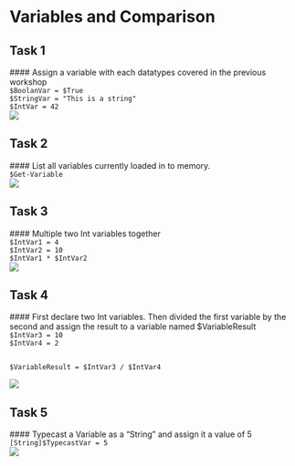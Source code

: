 <h1>Variables and Comparison</h1>
<h2>Task 1</h2>
#### Assign a variable with each datatypes covered in the previous workshop
<code>
$BoolanVar = $True
$StringVar = "This is a string"
$IntVar = 42
</code>

<img src="https://media.discordapp.net/attachments/959220839507722260/959220851629236324/unknown.png">

<h2>Task 2</h2>
#### List all variables currently loaded in to memory.
<code>
$Get-Variable
</code>

<img src="https://media.discordapp.net/attachments/959220839507722260/959221262058659900/unknown.png">

<h2>Task 3</h2>
#### Multiple two Int variables together
<code>
$IntVar1 = 4
$IntVar2 = 10
$IntVar1 * $IntVar2
</code>

<img src="https://media.discordapp.net/attachments/959220839507722260/959221526840873050/unknown.png">

<h2>Task 4</h2>
#### First declare two Int variables. Then divided the first variable by the second and assign the result to a variable named $VariableResult
<code>
$IntVar3 = 10
$IntVar4 = 2

$VariableResult = $IntVar3 / $IntVar4
</code>

<img src="https://media.discordapp.net/attachments/959220839507722260/959221786849976330/unknown.png">

<h2>Task 5</h2>
#### Typecast a Variable as a “String” and assign it a value of 5
<code>
[String]$TypecastVar = 5
</code>

<img src="https://media.discordapp.net/attachments/959220839507722260/959222092560236585/unknown.png">
